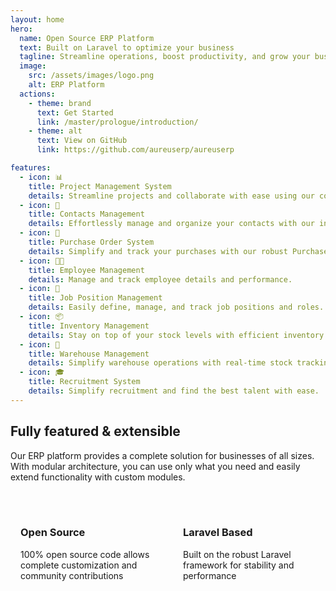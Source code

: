 ```yaml
---
layout: home
hero:
  name: Open Source ERP Platform
  text: Built on Laravel to optimize your business
  tagline: Streamline operations, boost productivity, and grow your business
  image:
    src: /assets/images/logo.png
    alt: ERP Platform
  actions:
    - theme: brand
      text: Get Started
      link: /master/prologue/introduction/
    - theme: alt
      text: View on GitHub
      link: https://github.com/aureuserp/aureuserp

features:
  - icon: 📊
    title: Project Management System
    details: Streamline projects and collaborate with ease using our comprehensive PMS
  - icon: 👥
    title: Contacts Management
    details: Effortlessly manage and organize your contacts with our intuitive system
  - icon: 🛒
    title: Purchase Order System
    details: Simplify and track your purchases with our robust Purchase Order system
  - icon: 👨‍💼
    title: Employee Management
    details: Manage and track employee details and performance.
  - icon: 💼
    title: Job Position Management
    details: Easily define, manage, and track job positions and roles.
  - icon: 📦
    title: Inventory Management
    details: Stay on top of your stock levels with efficient inventory management.
  - icon: 🏢
    title: Warehouse Management
    details: Simplify warehouse operations with real-time stock tracking.
  - icon: 🎓
    title: Recruitment System
    details: Simplify recruitment and find the best talent with ease.
---
```


## Fully featured & extensible

Our ERP platform provides a complete solution for businesses of all sizes. With modular architecture, you can use only what you need and easily extend functionality with custom modules.

<div class="grid grid-cols-2 gap-4 mt-8">
  <div class="feature-card">
    <h3>Open Source</h3>
    <p>100% open source code allows complete customization and community contributions</p>
  </div>
  <div class="feature-card">
    <h3>Laravel Based</h3>
    <p>Built on the robust Laravel framework for stability and performance</p>
  </div>
</div>

<style>
.feature-card {
  background-color: var(--vp-c-bg-soft);
  border-radius: 8px;
  padding: 16px;
  transition: all 0.3s;
}

.feature-card:hover {
  transform: translateY(-5px);
  box-shadow: 0 5px 15px rgba(0, 0, 0, 0.1);
}

.grid {
  display: grid;
}

.grid-cols-2 {
  grid-template-columns: repeat(2, minmax(0, 1fr));
}

.gap-4 {
  gap: 1rem;
}

.mt-8 {
  margin-top: 2rem;
}

@media (max-width: 640px) {
  .grid-cols-2 {
    grid-template-columns: repeat(1, minmax(0, 1fr));
  }
}
</style>
